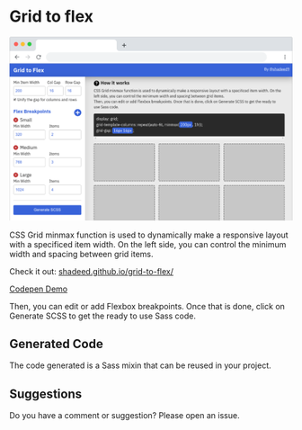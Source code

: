 # Grid to flex

![""](img/screenshot.png)

CSS Grid minmax function is used to dynamically make a responsive layout with a specificed item width. On the left side, you can control the minimum width and spacing between grid items.

Check it out: [shadeed.github.io/grid-to-flex/](http://shadeed.github.io/grid-to-flex/)

[Codepen Demo](https://codepen.io/shadeed/pen/XWrLmYe)

Then, you can edit or add Flexbox breakpoints. Once that is done, click on Generate SCSS to get the ready to use Sass code.

## Generated Code
The code generated is a Sass mixin that can be reused in your project.

## Suggestions
Do you have a comment or suggestion? Please open an issue.